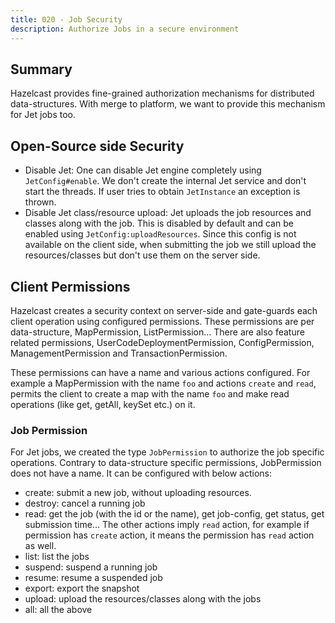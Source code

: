 ```yaml
---
title: 020 - Job Security
description: Authorize Jobs in a secure environment
---
```


## Summary

Hazelcast provides fine-grained authorization mechanisms for
distributed data-structures. With merge to platform, we want to provide
this mechanism for Jet jobs too.

## Open-Source side Security

- Disable Jet: One can disable Jet engine completely using
`JetConfig#enable`. We don't create the internal Jet service and don't
start the threads. If user tries to obtain `JetInstance` an exception
is thrown. 
- Disable Jet class/resource upload: Jet uploads the job resources and
classes along with the job. This is disabled by default and can be
enabled using `JetConfig:uploadResources`. Since this config is not
available on the client side, when submitting the job we still upload
the resources/classes but don't use them on the server side.

## Client Permissions

Hazelcast creates a security context on server-side and gate-guards each
client operation using configured permissions. These permissions are per
data-structure, MapPermission, ListPermission... There are also feature
related permissions, UserCodeDeploymentPermission, ConfigPermission,
ManagementPermission and TransactionPermission.

These permissions can have a name and various actions configured. For
example a MapPermission with the name `foo` and actions `create` and
`read`, permits the client to create a map with the name `foo` and make
read operations (like get, getAll, keySet etc.) on it.

### Job Permission

For Jet jobs, we created the type `JobPermission` to authorize the job
specific operations. Contrary to data-structure specific permissions,
JobPermission does not have a name. It can be configured with below
actions:

- create: submit a new job, without uploading resources.
- destroy: cancel a running job
- read: get the job (with the id or the name), get job-config, get 
        status, get submission time... The other actions imply `read`
        action, for example if permission has `create` action, it means
        the permission has `read` action as well.
- list: list the jobs
- suspend: suspend a running job
- resume: resume a suspended job
- export: export the snapshot
- upload: upload the resources/classes along with the jobs
- all: all the above